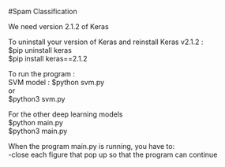 #Spam Classification

We need version 2.1.2 of Keras

To uninstall your version of Keras and reinstall Keras v2.1.2 :   
$pip uninstall keras   
$pip install keras==2.1.2   


To run the program :   
SVM model : 
$python svm.py  
or   
$python3 svm.py   

For the other deep learning models   
$python main.py   
$python3 main.py   


When the program main.py is running, you have to:  
-close each figure that pop up so that the program can continue  
